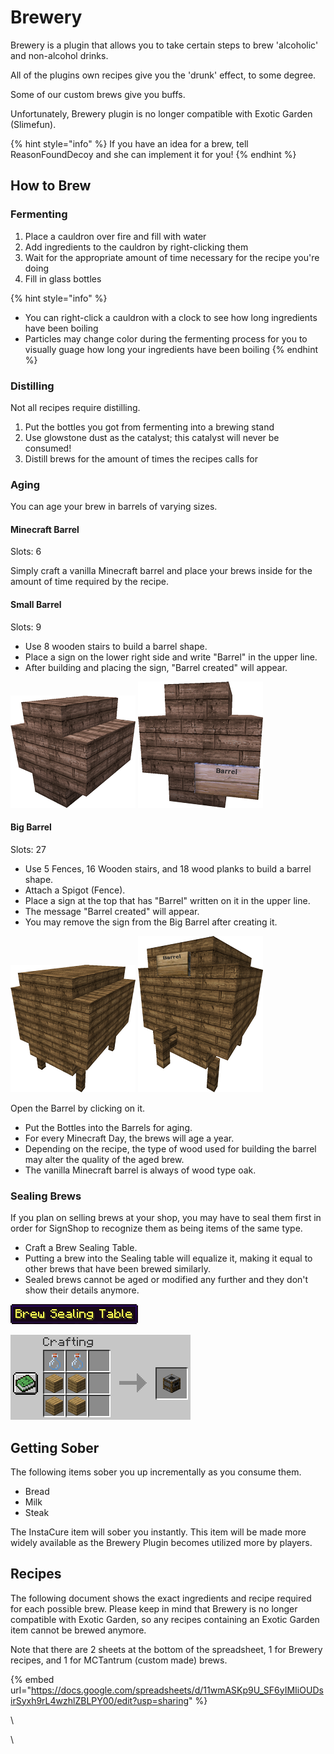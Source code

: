 # Brewery

Brewery is a plugin that allows you to take certain steps to brew 'alcoholic' and non-alcohol drinks.

All of the plugins own recipes give you the 'drunk' effect, to some degree.

Some of our custom brews give you buffs.

Unfortunately, Brewery plugin is no longer compatible with Exotic Garden (Slimefun).

{% hint style="info" %}
If you have an idea for a brew, tell ReasonFoundDecoy and she can implement it for you!
{% endhint %}

## How to Brew

### Fermenting

1. Place a cauldron over fire and fill with water
2. Add ingredients to the cauldron by right-clicking them
3. Wait for the appropriate amount of time necessary for the recipe you're doing
4. Fill in glass bottles

{% hint style="info" %}
* You can right-click a cauldron with a clock to see how long ingredients have been boiling
* Particles may change color during the fermenting process for you to visually guage how long your ingredients have been boiling
{% endhint %}

### Distilling

Not all recipes require distilling.

1. Put the bottles you got from fermenting into a brewing stand
2. Use glowstone dust as the catalyst; this catalyst will never be consumed!
3. Distill brews for the amount of times the recipes calls for

### Aging

You can age your brew in barrels of varying sizes.

#### Minecraft Barrel

Slots: 6

Simply craft a vanilla Minecraft barrel and place your brews inside for the amount of time required by the recipe.

#### Small Barrel

Slots: 9

* Use 8 wooden stairs to build a barrel shape.
* Place a sign on the lower right side and write "Barrel" in the upper line.
* After building and placing the sign, "Barrel created" will appear.

![](<../.gitbook/assets/small barrel 2 (1).png>) ![](<../.gitbook/assets/small barrel.png>)

#### Big Barrel

Slots: 27

* Use 5 Fences, 16 Wooden stairs, and 18 wood planks to build a barrel shape.
* Attach a Spigot (Fence).
* Place a sign at the top that has "Barrel" written on it in the upper line.
* The message "Barrel created" will appear.
* You may remove the sign from the Big Barrel after creating it.

![](<../.gitbook/assets/big barrel.png>) ![](<../.gitbook/assets/big barrel 2.png>)

Open the Barrel by clicking on it.

* Put the Bottles into the Barrels for aging.
* For every Minecraft Day, the brews will age a year.
* Depending on the recipe, the type of wood used for building the barrel may alter the quality of the aged brew.
* The vanilla Minecraft barrel is always of wood type oak.

### Sealing Brews

If you plan on selling brews at your shop, you may have to seal them first in order for SignShop to recognize them as being items of the same type.

* Craft a Brew Sealing Table.
* Putting a brew into the Sealing table will equalize it, making it equal to other brews that have been brewed similarly.
* Sealed brews cannot be aged or modified any further and they don't show their details anymore.

![](<../.gitbook/assets/sealing table name (1).png>)

![](<../.gitbook/assets/sealing table recipe.png>)

## Getting Sober

The following items sober you up incrementally as you consume them.

* Bread
* Milk
* Steak

The InstaCure item will sober you instantly. This item will be made more widely available as the Brewery Plugin becomes utilized more by players.

## Recipes

The following document shows the exact ingredients and recipe required for each possible brew. Please keep in mind that Brewery is no longer compatible with Exotic Garden, so any recipes containing an Exotic Garden item cannot be brewed anymore.

Note that there are 2 sheets at the bottom of the spreadsheet, 1 for Brewery recipes, and 1 for MCTantrum (custom made) brews.

{% embed url="https://docs.google.com/spreadsheets/d/11wmASKp9U_SF6yIMIiOUDsirSyxh9rL4wzhlZBLPY00/edit?usp=sharing" %}

\


\
